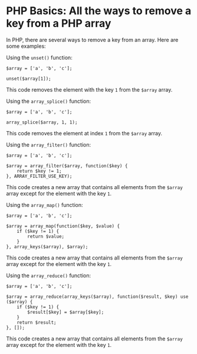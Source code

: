 # PHP Basics: All the ways to remove a key from a PHP array

In PHP, there are several ways to remove a key from an array. Here are some examples:

Using the `unset()` function:

```
$array = ['a', 'b', 'c'];

unset($array[1]);
```
This code removes the element with the key `1` from the `$array` array.

Using the `array_splice()` function:

```
$array = ['a', 'b', 'c'];

array_splice($array, 1, 1);
```
This code removes the element at index `1` from the `$array` array.

Using the `array_filter()` function:

```
$array = ['a', 'b', 'c'];

$array = array_filter($array, function($key) {
    return $key != 1;
}, ARRAY_FILTER_USE_KEY);
```
This code creates a new array that contains all elements from the `$array` array except for the element with the key `1`.

Using the `array_map()` function:

```
$array = ['a', 'b', 'c'];

$array = array_map(function($key, $value) {
    if ($key != 1) {
        return $value;
    }
}, array_keys($array), $array);
```
This code creates a new array that contains all elements from the `$array` array except for the element with the key `1`.

Using the `array_reduce()` function:

```
$array = ['a', 'b', 'c'];

$array = array_reduce(array_keys($array), function($result, $key) use ($array) {
    if ($key != 1) {
        $result[$key] = $array[$key];
    }
    return $result;
}, []);
```
This code creates a new array that contains all elements from the `$array` array except for the element with the key `1`.